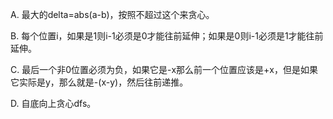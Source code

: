 A. 最大的delta=abs(a-b)，按照不超过这个来贪心。

B. 每个位置i，如果是1则i-1必须是0才能往前延伸；如果是0则i-1必须是1才能往前延伸。

C. 最后一个非0位置必须为负，如果它是-x那么前一个位置应该是+x，但是如果它实际是y，那么就是-(x-y)，然后往前递推。

D. 自底向上贪心dfs。
